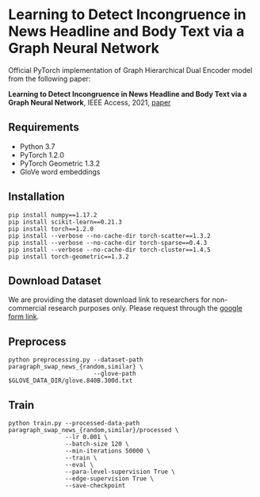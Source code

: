 # Learning to Detect Incongruence in News Headline and Body Text via a Graph Neural Network
Official PyTorch implementation of Graph Hierarchical Dual Encoder model from the following paper:

**Learning to Detect Incongruence in News Headline and Body Text via a Graph Neural Network**, IEEE Access, 2021, [paper](https://ieeexplore.ieee.org/document/9363185)

## Requirements
 - Python 3.7
 - PyTorch 1.2.0
 - PyTorch Geometric 1.3.2
 - GloVe word embeddings

## Installation
```
pip install numpy==1.17.2
pip install scikit-learn==0.21.3
pip install torch==1.2.0
pip install --verbose --no-cache-dir torch-scatter==1.3.2
pip install --verbose --no-cache-dir torch-sparse==0.4.3
pip install --verbose --no-cache-dir torch-cluster==1.4.5
pip install torch-geometric==1.3.2
```

## Download Dataset

We are providing the dataset download link to researchers for non-commercial research purposes only. Please request through the [google form link](https://forms.gle/dMiWJAnBjdXvhPMy8).

## Preprocess
```
python preprocessing.py --dataset-path paragraph_swap_news_{random,similar} \
                        --glove-path $GLOVE_DATA_DIR/glove.840B.300d.txt
```
## Train
```
python train.py --processed-data-path paragraph_swap_news_{random,similar}/processed \
                --lr 0.001 \
                --batch-size 120 \
                --min-iterations 50000 \
                --train \
                --eval \
                --para-level-supervision True \
                --edge-supervision True \
                --save-checkpoint
```
